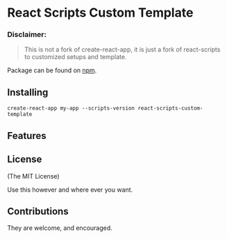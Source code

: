# React Scripts Custom Template

### Disclaimer:

> This is not a fork of create-react-app, it is just a fork of react-scripts to customized setups and template.

Package can be found on [npm](https://www.npmjs.com/package/react-scripts-custom-template).

## Installing

`create-react-app my-app --scripts-version react-scripts-custom-template`

## Features


## License

(The MIT License)

Use this however and where ever you want.

## Contributions

They are welcome, and encouraged.
